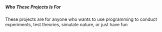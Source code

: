 ##### Who These Projects Is For

These projects are for anyone who wants to use programming to conduct experiments, test theories, simulate nature, or just have fun
